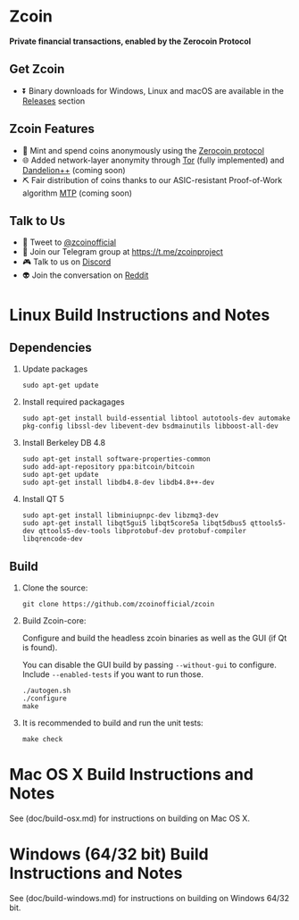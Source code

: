 # Zcoin

**Private financial transactions,
enabled by the Zerocoin Protocol**

## Get Zcoin
* :arrow_double_down: Binary downloads for Windows, Linux and macOS are available in the [Releases](https://github.com/zcoinofficial/zcoin/releases) section 

## Zcoin Features
* :bust_in_silhouette: Mint and spend coins anonymously using the [Zerocoin protocol](https://zcoin.io/wp-content/uploads/2016/11/zerocoinwhitepaper.pdf)
* :globe_with_meridians: Added network-layer anonymity through [Tor](https://www.torproject.org) (fully implemented) and [Dandelion++](https://arxiv.org/pdf/1805.11060.pdf) (coming soon)
* :pick: Fair distribution of coins thanks to our ASIC-resistant Proof-of-Work algorithm [MTP](https://zcoin.io/wp-content/uploads/2018/02/mtpv12.pdf) (coming soon)

## Talk to Us 
* :baby_chick: Tweet to [@zcoinofficial](https://twitter.com/zcoinofficial)
* :speech_balloon: Join our Telegram group at https://t.me/zcoinproject
* :video_game: Talk to us on [Discord](https://discordapp.com/invite/4FjnQ2q)
* :alien: Join the conversation on [Reddit](https://www.reddit.com/r/zcoin/)

Linux Build Instructions and Notes
==================================

Dependencies
----------------------
1.  Update packages

        sudo apt-get update

2.  Install required packagages

        sudo apt-get install build-essential libtool autotools-dev automake pkg-config libssl-dev libevent-dev bsdmainutils libboost-all-dev

3.  Install Berkeley DB 4.8

        sudo apt-get install software-properties-common
        sudo add-apt-repository ppa:bitcoin/bitcoin
        sudo apt-get update
        sudo apt-get install libdb4.8-dev libdb4.8++-dev

4.  Install QT 5

        sudo apt-get install libminiupnpc-dev libzmq3-dev
        sudo apt-get install libqt5gui5 libqt5core5a libqt5dbus5 qttools5-dev qttools5-dev-tools libprotobuf-dev protobuf-compiler libqrencode-dev

Build
----------------------
1.  Clone the source:

        git clone https://github.com/zcoinofficial/zcoin

2.  Build Zcoin-core:

    Configure and build the headless zcoin binaries as well as the GUI (if Qt is found).

    You can disable the GUI build by passing `--without-gui` to configure. Include `--enabled-tests` if you want to run those.
        
        ./autogen.sh
        ./configure
        make

3.  It is recommended to build and run the unit tests:

        make check


Mac OS X Build Instructions and Notes
=====================================
See (doc/build-osx.md) for instructions on building on Mac OS X.



Windows (64/32 bit) Build Instructions and Notes
=====================================
See (doc/build-windows.md) for instructions on building on Windows 64/32 bit.
